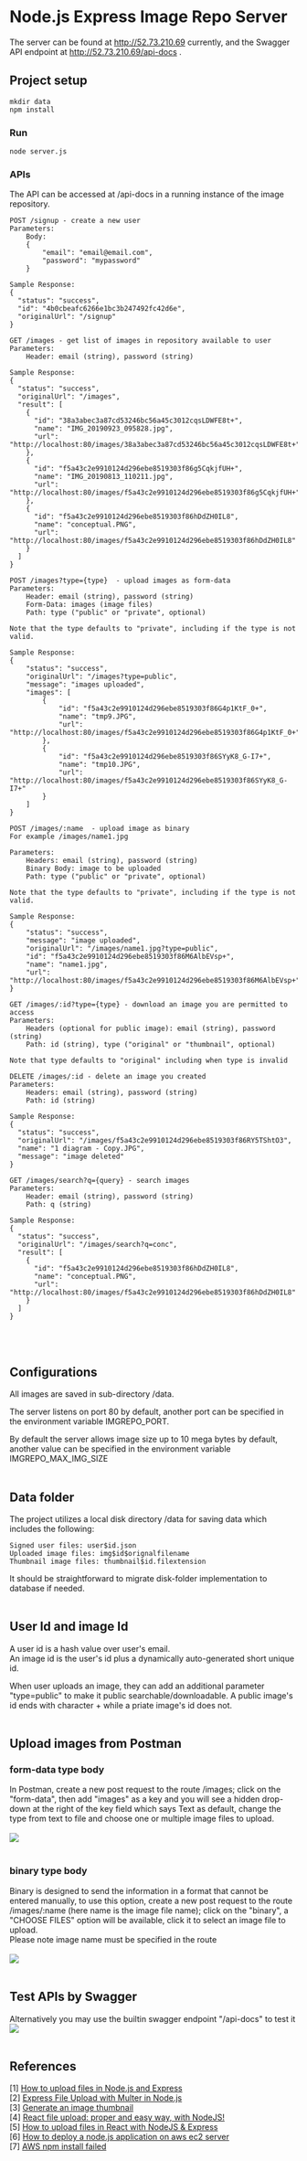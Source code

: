 # Node.js Express Image Repo Server
The server can be found at http://52.73.210.69 currently, and the Swagger API endpoint at http://52.73.210.69/api-docs .

## Project setup
```
mkdir data
npm install
```

### Run
```
node server.js
```

### APIs
The API can be accessed at /api-docs in a running instance of the image repository.
```
POST /signup - create a new user
Parameters:
    Body:
    {
        "email": "email@email.com",
        "password": "mypassword"
    }

Sample Response:
{
  "status": "success",
  "id": "4b0cbeafc6266e1bc3b247492fc42d6e",
  "originalUrl": "/signup"
}
```
```
GET /images - get list of images in repository available to user
Parameters:
    Header: email (string), password (string)

Sample Response:
{
  "status": "success",
  "originalUrl": "/images",
  "result": [
    {
      "id": "38a3abec3a87cd53246bc56a45c3012cqsLDWFE8t+",
      "name": "IMG_20190923_095828.jpg",
      "url": "http://localhost:80/images/38a3abec3a87cd53246bc56a45c3012cqsLDWFE8t+"
    },
    {
      "id": "f5a43c2e9910124d296ebe8519303f86g5CqkjfUH+",
      "name": "IMG_20190813_110211.jpg",
      "url": "http://localhost:80/images/f5a43c2e9910124d296ebe8519303f86g5CqkjfUH+"
    },
    {
      "id": "f5a43c2e9910124d296ebe8519303f86hDdZH0IL8",
      "name": "conceptual.PNG",
      "url": "http://localhost:80/images/f5a43c2e9910124d296ebe8519303f86hDdZH0IL8"
    }
  ]
}
```
```
POST /images?type={type}  - upload images as form-data
Parameters:
    Header: email (string), password (string)
    Form-Data: images (image files)
    Path: type ("public" or "private", optional)

Note that the type defaults to "private", including if the type is not valid.

Sample Response:
{
    "status": "success",
    "originalUrl": "/images?type=public",
    "message": "images uploaded",
    "images": [
        {
            "id": "f5a43c2e9910124d296ebe8519303f86G4p1KtF_0+",
            "name": "tmp9.JPG",
            "url": "http://localhost:80/images/f5a43c2e9910124d296ebe8519303f86G4p1KtF_0+"
        },
        {
            "id": "f5a43c2e9910124d296ebe8519303f86SYyK8_G-I7+",
            "name": "tmp10.JPG",
            "url": "http://localhost:80/images/f5a43c2e9910124d296ebe8519303f86SYyK8_G-I7+"
        }
    ]
}

POST /images/:name  - upload image as binary
For example /images/name1.jpg

Parameters:
    Headers: email (string), password (string)
    Binary Body: image to be uploaded
    Path: type ("public" or "private", optional)

Note that the type defaults to "private", including if the type is not valid.

Sample Response:
{
    "status": "success",
    "message": "image uploaded",
    "originalUrl": "/images/name1.jpg?type=public",
    "id": "f5a43c2e9910124d296ebe8519303f86M6AlbEVsp+",
    "name": "name1.jpg",
    "url": "http://localhost:80/images/f5a43c2e9910124d296ebe8519303f86M6AlbEVsp+"
}

```
```
GET /images/:id?type={type} - download an image you are permitted to access
Parameters:
    Headers (optional for public image): email (string), password (string)
    Path: id (string), type ("original" or "thumbnail", optional)

Note that type defaults to "original" including when type is invalid
```
```
DELETE /images/:id - delete an image you created
Parameters:
    Headers: email (string), password (string)
    Path: id (string)

Sample Response:
{
  "status": "success",
  "originalUrl": "/images/f5a43c2e9910124d296ebe8519303f86RY5TShtO3",
  "name": "1 diagram - Copy.JPG",
  "message": "image deleted"
}
```
```
GET /images/search?q={query} - search images
Parameters:
    Header: email (string), password (string)
    Path: q (string)

Sample Response:
{
  "status": "success",
  "originalUrl": "/images/search?q=conc",
  "result": [
    {
      "id": "f5a43c2e9910124d296ebe8519303f86hDdZH0IL8",
      "name": "conceptual.PNG",
      "url": "http://localhost:80/images/f5a43c2e9910124d296ebe8519303f86hDdZH0IL8"
    }
  ]
}
```
<br><br>

## Configurations
All images are saved in sub-directory /data.<br>

The server listens on port 80 by default, another port can be specified in the environment variable IMGREPO_PORT. <br>

By default the server allows image size up to 10 mega bytes by default, another value can be specified in the environment variable IMGREPO_MAX_IMG_SIZE
<br><br>

## Data folder
The project utilizes a local disk directory /data for saving data which includes the following:<br>
```
Signed user files: user$id.json
Uploaded image files: img$id$orignalfilename
Thumbnail image files: thumbnail$id.filextension
```
It should be straightforward to migrate disk-folder implementation to database if needed.<br><br>

## User Id and image Id
A user id is a hash value over user's email.<br>
An image id is the user's id plus a dynamically auto-generated short unique id.<br>

When user uploads an image, they can add an additional parameter "type=public" to make it public searchable/downloadable. A public image's id ends with character + while a priate image's id does not.<br><br>

##  Upload images from Postman
### form-data type body
In Postman, create a new post request to the route /images; click on the "form-data", then add "images" as a key and you will see a hidden drop-down at the right of the key field which says Text as default,  change the type from text to file and choose one or multiple image files to upload.<br>
<br><img src="public/form-data.png" /><br><br>
### binary type body
Binary is designed to send the information in a format that cannot be entered manually, to use this option, create a new post request to the route /images/:name (here name is the image file name);  click on the "binary", a "CHOOSE FILES" option will be available, click it to select an image file to upload.<br>
Please note image name must be specified in the route<br>
<br><img src="public/binary-data.png" /><br><br>

## Test APIs by Swagger
Alternatively you may use the builtin swagger endpoint "/api-docs" to test it
<br><img src="public/imgrepo-swagger.png" /><br><br>


## References
[1] [How to upload files in Node.js and Express](https://attacomsian.com/blog/uploading-files-nodejs-express)<br>
[2] [Express File Upload with Multer in Node.js](https://attacomsian.com/blog/express-file-upload-multer)<br>
[3] [Generate an image thumbnail](https://github.com/onildoaguiar/image-thumbnail)<br>
[4] [React file upload: proper and easy way, with NodeJS!](https://programmingwithmosh.com/javascript/react-file-upload-proper-server-side-nodejs-easy/) <br>
[5] [How to upload files in React with NodeJS & Express](https://reactgo.com/react-file-upload/)<br>
[6] [How to deploy a node.js application on aws ec2 server](https://ourcodeworld.com/articles/read/977/how-to-deploy-a-node-js-application-on-aws-ec2-server)<br>
[7] [AWS npm install failed](https://stackoverflow.com/questions/54096891/npm-install-fails-on-ubuntu-18-04-with-error-failed-at-the-bcrypt3-0-3-insta)
